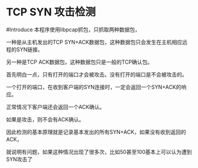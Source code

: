 TCP SYN 攻击检测
===============

#Introduce
本程序使用libpcap抓包，只抓取两种数据包，

一种是从主机发出的TCP SYN+ACK数据包，这种数据包只会发生在主机相应远程的SYN链接。

另一种是TCP ACK数据包，这种数据包只是一般的TCP确认包。

首先明白一点，只有打开的端口才会被攻击。没有打开的端口是不会被攻击的。

一个打开的端口，在收到客户端的SYN连接时，一定会返回一个SYN+ACK的响应。

正常情况下客户端还会返回一个ACK确认。

如果是攻击，则不会有ACK确认。

因此检测的基本原理就是记录基本发出的所有SYN+ACK，如果没有收到返回的ACK，

就说明有问题，如果这种情况出现了很多次，比如50甚至100基本上可以认为遭到SYN攻击了

